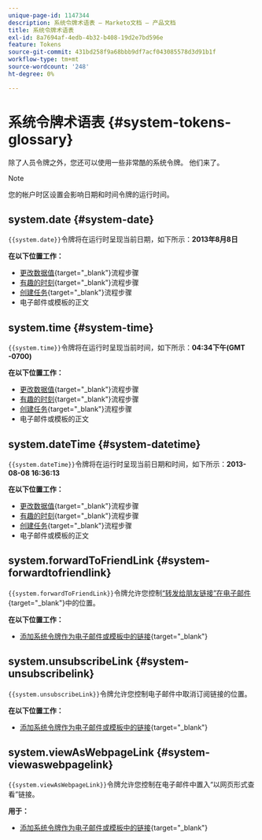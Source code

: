 ```yaml
---
unique-page-id: 1147344
description: 系统令牌术语表 — Marketo文档 — 产品文档
title: 系统令牌术语表
exl-id: 8a7694af-4edb-4b32-b408-19d2e7bd596e
feature: Tokens
source-git-commit: 431bd258f9a68bbb9df7acf043085578d3d91b1f
workflow-type: tm+mt
source-wordcount: '248'
ht-degree: 0%

---
```


# 系统令牌术语表 {#system-tokens-glossary}

除了人员令牌之外，您还可以使用一些非常酷的系统令牌。 他们来了。

>[!NOTE]
>
>您的帐户时区设置会影响日期和时间令牌的运行时间。

## system.date {#system-date}

`{{system.date}}`令牌将在运行时呈现当前日期，如下所示：**2013年8月8日**

**在以下位置工作：**

* [更改数据值](/help/marketo/product-docs/core-marketo-concepts/smart-campaigns/flow-actions/change-data-value.md){target="_blank"}流程步骤
* [有趣的时刻](/help/marketo/product-docs/core-marketo-concepts/smart-campaigns/flow-actions/interesting-moment.md){target="_blank"}流程步骤
* [创建任务](/help/marketo/product-docs/core-marketo-concepts/smart-campaigns/salesforce-flow-actions/create-task.md){target="_blank"}流程步骤
* 电子邮件或模板的正文

## system.time {#system-time}

`{{system.time}}`令牌将在运行时呈现当前时间，如下所示：**04:34下午(GMT -0700)**

**在以下位置工作：**

* [更改数据值](/help/marketo/product-docs/core-marketo-concepts/smart-campaigns/flow-actions/change-data-value.md){target="_blank"}流程步骤
* [有趣的时刻](/help/marketo/product-docs/core-marketo-concepts/smart-campaigns/flow-actions/interesting-moment.md){target="_blank"}流程步骤
* [创建任务](/help/marketo/product-docs/core-marketo-concepts/smart-campaigns/salesforce-flow-actions/create-task.md){target="_blank"}流程步骤
* 电子邮件或模板的正文

## system.dateTime {#system-datetime}

`{{system.dateTime}}`令牌将在运行时呈现当前日期和时间，如下所示：**2013-08-08 16:36:13**

**在以下位置工作：**

* [更改数据值](/help/marketo/product-docs/core-marketo-concepts/smart-campaigns/flow-actions/change-data-value.md){target="_blank"}流程步骤
* [有趣的时刻](/help/marketo/product-docs/core-marketo-concepts/smart-campaigns/flow-actions/interesting-moment.md){target="_blank"}流程步骤
* [创建任务](/help/marketo/product-docs/core-marketo-concepts/smart-campaigns/salesforce-flow-actions/create-task.md){target="_blank"}流程步骤
* 电子邮件或模板的正文

## system.forwardToFriendLink {#system-forwardtofriendlink}

`{{system.forwardToFriendLink}}`令牌允许您控制[“转发给朋友链接”在电子邮件](/help/marketo/product-docs/email-marketing/general/functions-in-the-editor/forward-to-a-friend-link-in-emails.md){target="_blank"}中的位置。

**在以下位置工作：**

* [添加系统令牌作为电子邮件或模板中的链接](/help/marketo/product-docs/email-marketing/general/using-tokens/add-a-system-token-as-a-link-in-an-email.md){target="_blank"}

## system.unsubscribeLink {#system-unsubscribelink}

`{{system.unsubscribeLink}}`令牌允许您控制电子邮件中取消订阅链接的位置。

**在以下位置工作：**

* [添加系统令牌作为电子邮件或模板中的链接](/help/marketo/product-docs/email-marketing/general/using-tokens/add-a-system-token-as-a-link-in-an-email.md){target="_blank"}

## system.viewAsWebpageLink {#system-viewaswebpagelink}

`{{system.viewAsWebpageLink}}`令牌允许您控制在电子邮件中置入“以网页形式查看”链接。

**用于：**

* [添加系统令牌作为电子邮件或模板中的链接](/help/marketo/product-docs/email-marketing/general/using-tokens/add-a-system-token-as-a-link-in-an-email.md){target="_blank"}
